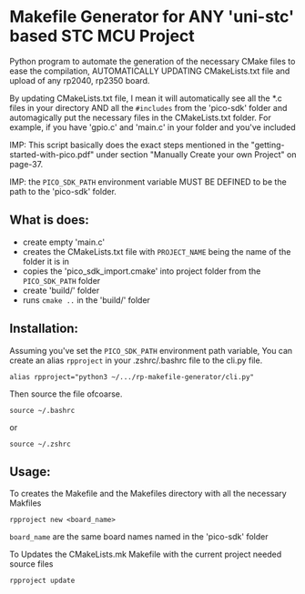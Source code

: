 # Makefile Generator for ANY 'uni-stc' based STC MCU Project

Python program to automate the generation of the necessary CMake files to ease the compilation, AUTOMATICALLY UPDATING CMakeLists.txt file and upload of any rp2040, rp2350 board.

By updating CMakeLists.txt file, I mean it will automatically see all the *.c files in your directory AND all the `#includes` from the 'pico-sdk' folder and automagically put the necessary files in the CMakeLists.txt folder.
For example, if you have 'gpio.c' and 'main.c' in your folder and you've included 

IMP: This script basically does the exact steps mentioned in the "getting-started-with-pico.pdf" under section "Manually Create your own Project" on page-37.

IMP: the `PICO_SDK_PATH` environment variable MUST BE DEFINED to be the path to the 'pico-sdk' folder.

## What is does:
  - create empty 'main.c'
  - creates the CMakeLists.txt file with `PROJECT_NAME` being the name of the folder it is in
  - copies the 'pico_sdk_import.cmake' into project folder from the `PICO_SDK_PATH` folder
  - create 'build/' folder
  - runs `cmake ..` in the 'build/' folder


## Installation:

Assuming you've set the `PICO_SDK_PATH` environment path variable, You can create an alias `rpproject` in your .zshrc/.bashrc file to the cli.py file.

    alias rpproject="python3 ~/.../rp-makefile-generator/cli.py"

Then source the file ofcoarse.

    source ~/.bashrc

or 

    source ~/.zshrc

## Usage: 

To creates the Makefile and the Makefiles directory with all the necessary Makfiles

    rpproject new <board_name>

`board_name` are the same board names named in the 'pico-sdk' folder

To Updates the CMakeLists.mk Makefile with the current project needed source files

    rpproject update 
